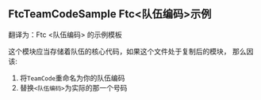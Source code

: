 ## FtcTeamCodeSample Ftc<队伍编码>示例
翻译为：Ftc <队伍编码> 的示例模板

这个模块应当存储着队伍的核心代码，如果这个文件处于复制后的模块，
那么因该:

1. 将```TeamCode```重命名为你的队伍编码
2. 替换```<队伍编码>```为实际的那一个号码